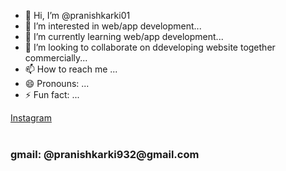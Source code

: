 - 👋 Hi, I’m @pranishkarki01
- 👀 I’m interested in web/app development...
- 🌱 I’m currently learning web/app development...
- 💞️ I’m looking to collaborate on ddeveloping website together commercially...
- 📫 How to reach me ...
- 😄 Pronouns: ...
- ⚡ Fun fact: ...

<!---
pranishkarki01/pranishkarki01 is a ✨ special ✨ repository because its `README.md` (this file) appears on your GitHub profile.
You can click the Preview link to take a look at your changes.
--->
<html>
  <head>
    <title>Contact me through</title></head><body>
    <a href="https://www.instagram.com/pranish_da_vibe/">Instagram</a><br>
    <a href="https://www.facebook.com/profile.php?id=100073168287592"></a><br>
    <h3>gmail: @pranishkarki932@gmail.com</h3>
    </body>
  
</html>
